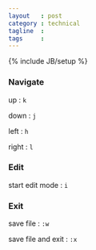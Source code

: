 ```yaml
---
layout   : post
category : technical
tagline  : 
tags     : 
---
```

{% include JB/setup %}

### Navigate

up
:   `k`

down
:   `j`

left
:   `h`

right
:   `l`

### Edit

start edit mode
:   `i`

### Exit

save file
:   `:w`

save file and exit
:   `:x`

